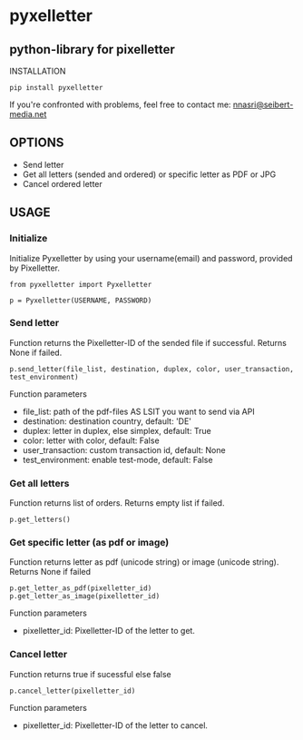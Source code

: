 # pyxelletter

## python-library for pixelletter


INSTALLATION

    pip install pyxelletter
  
  If you're confronted with problems, feel free to contact me: nnasri@seibert-media.net

## OPTIONS
  * Send letter
  * Get all letters (sended and ordered) or specific letter as PDF or JPG
  * Cancel ordered letter
  
## USAGE

### Initialize
  
  Initialize Pyxelletter by using your username(email) and password, provided by Pixelletter.
  
    from pyxelletter import Pyxelletter
    
    p = Pyxelletter(USERNAME, PASSWORD)

### Send letter
  
  Function returns the Pixelletter-ID of the sended file if successful. 
  Returns None if failed.
  
    p.send_letter(file_list, destination, duplex, color, user_transaction, test_environment)
  
  Function parameters
  
  * file_list: path of the pdf-files AS LSIT you want to send via API
  * destination: destination country, default: 'DE'
  * duplex: letter in duplex, else simplex, default: True
  * color: letter with color, default: False
  * user_transaction: custom transaction id, default: None
  * test_environment: enable test-mode, default: False
  
### Get all letters
  
  Function returns list of orders. 
  Returns empty list if failed.
  
    p.get_letters()

### Get specific letter (as pdf or image)
  
  Function returns letter as pdf (unicode string) or image (unicode string). 
  Returns None if failed
  
    p.get_letter_as_pdf(pixelletter_id)
    p.get_letter_as_image(pixelletter_id)
  
  Function parameters
  * pixelletter_id: Pixelletter-ID of the letter to get.

### Cancel letter
  
  Function returns true if sucessful else false
  
    p.cancel_letter(pixelletter_id)
  
  Function parameters
  * pixelletter_id: Pixelletter-ID of the letter to cancel.


  
  
  
